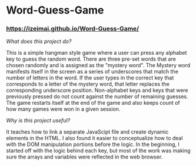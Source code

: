 # Word-Guess-Game

### https://izeimai.github.io/Word-Guess-Game/


*What does this project do?*

This is a simple hangman style game where a user can press any alphabet key to guess the random word. 
There are three pre-set words that are chosen randomly and is assigned as the "mystery word".
The Mystery word manifests itself in the screen as a series of underscores that match the number of letters in the word.
If the user types in the correct key that corresponds to a letter of the mystery word, that letter replaces the corresponding underscore position.
Non-alphabet keys and keys that were previously pressed do not count against the number of remaining guesses.
The game restarts itself at the end of the game and also keeps count of how many games were won in a given session.

*Why is this project useful?*

It teaches how to link a separate JavaScipt file and create dynamic elements in the HTML.
I also found it easier to conceptualize how to deal with the DOM manipulation portions before the logic.
In the beginning, I started off with the logic behind each key, but most of the work was making sure the arrays and variables were reflected in the web browser.
